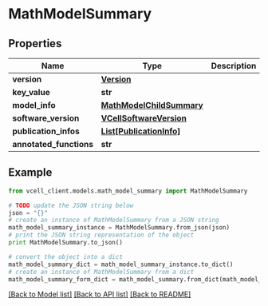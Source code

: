 # MathModelSummary


## Properties
Name | Type | Description | Notes
------------ | ------------- | ------------- | -------------
**version** | [**Version**](Version.md) |  | [optional] 
**key_value** | **str** |  | [optional] 
**model_info** | [**MathModelChildSummary**](MathModelChildSummary.md) |  | [optional] 
**software_version** | [**VCellSoftwareVersion**](VCellSoftwareVersion.md) |  | [optional] 
**publication_infos** | [**List[PublicationInfo]**](PublicationInfo.md) |  | [optional] 
**annotated_functions** | **str** |  | [optional] 

## Example

```python
from vcell_client.models.math_model_summary import MathModelSummary

# TODO update the JSON string below
json = "{}"
# create an instance of MathModelSummary from a JSON string
math_model_summary_instance = MathModelSummary.from_json(json)
# print the JSON string representation of the object
print MathModelSummary.to_json()

# convert the object into a dict
math_model_summary_dict = math_model_summary_instance.to_dict()
# create an instance of MathModelSummary from a dict
math_model_summary_form_dict = math_model_summary.from_dict(math_model_summary_dict)
```
[[Back to Model list]](../README.md#documentation-for-models) [[Back to API list]](../README.md#documentation-for-api-endpoints) [[Back to README]](../README.md)


